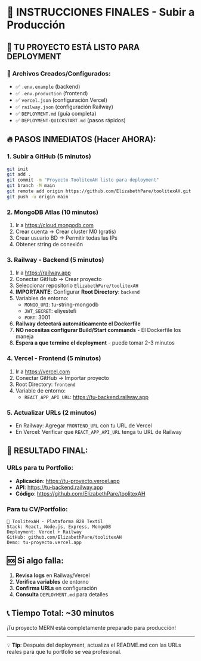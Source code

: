 # 🎯 INSTRUCCIONES FINALES - Subir a Producción

## 🚀 TU PROYECTO ESTÁ LISTO PARA DEPLOYMENT

### 📁 Archivos Creados/Configurados:
- ✅ `.env.example` (backend)
- ✅ `.env.production` (frontend)
- ✅ `vercel.json` (configuración Vercel)
- ✅ `railway.json` (configuración Railway)
- ✅ `DEPLOYMENT.md` (guía completa)
- ✅ `DEPLOYMENT-QUICKSTART.md` (pasos rápidos)

## 🔥 PASOS INMEDIATOS (Hacer AHORA):

### 1. **Subir a GitHub** (5 minutos)
```bash
git init
git add .
git commit -m "Proyecto ToolitexAH listo para deployment"
git branch -M main
git remote add origin https://github.com/ElizabethPare/toolitexAH.git
git push -u origin main
```

### 2. **MongoDB Atlas** (10 minutos)
1. Ir a https://cloud.mongodb.com
2. Crear cuenta → Crear cluster M0 (gratis)
3. Crear usuario BD → Permitir todas las IPs
4. Obtener string de conexión

### 3. **Railway - Backend** (5 minutos)
1. Ir a https://railway.app
2. Conectar GitHub → Crear proyecto
3. Seleccionar repositorio `ElizabethPare/toolitexAH`
4. **IMPORTANTE**: Configurar **Root Directory**: `backend`
5. Variables de entorno:
   - `MONGO_URI`: tu-string-mongodb
   - `JWT_SECRET`: eliyestefi
   - `PORT`: 3001
6. **Railway detectará automáticamente el Dockerfile**
7. **NO necesitas configurar Build/Start commands** - El Dockerfile los maneja
8. **Espera a que termine el deployment** - puede tomar 2-3 minutos

### 4. **Vercel - Frontend** (5 minutos)
1. Ir a https://vercel.com
2. Conectar GitHub → Importar proyecto
3. Root Directory: `frontend`
4. Variable de entorno:
   - `REACT_APP_API_URL`: https://tu-backend.railway.app

### 5. **Actualizar URLs** (2 minutos)
- En Railway: Agregar `FRONTEND_URL` con tu URL de Vercel
- En Vercel: Verificar que `REACT_APP_API_URL` tenga tu URL de Railway

## 🎉 RESULTADO FINAL:

### URLs para tu Portfolio:
- **Aplicación**: https://tu-proyecto.vercel.app
- **API**: https://tu-backend.railway.app
- **Código**: https://github.com/ElizabethPare/toolitexAH

### Para tu CV/Portfolio:
```
🧵 ToolitexAH - Plataforma B2B Textil
Stack: React, Node.js, Express, MongoDB
Deployment: Vercel + Railway
GitHub: github.com/ElizabethPare/toolitexAH
Demo: tu-proyecto.vercel.app
```

## 🆘 Si algo falla:

1. **Revisa logs** en Railway/Vercel
2. **Verifica variables** de entorno
3. **Confirma URLs** en configuración
4. **Consulta** `DEPLOYMENT.md` para detalles

## 📞 Tiempo Total: ~30 minutos

¡Tu proyecto MERN está completamente preparado para producción!

---

💡 **Tip**: Después del deployment, actualiza el README.md con las URLs reales para que tu portfolio se vea profesional.
